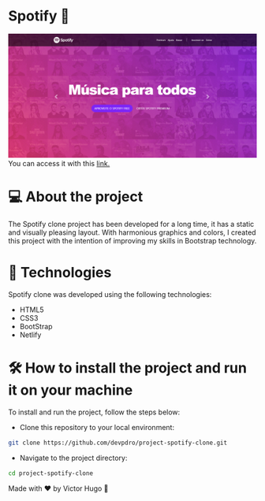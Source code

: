 # Spotify 🎵
![Alt text](imagens/readme/post3.png)
You can access it with this [link.](https://spiffy-daffodil-c94357.netlify.app/)
# 💻 About the project 
The Spotify clone project has been developed for a long time, it has a static and visually pleasing layout. With harmonious graphics and colors, I created this project with the intention of improving my skills in Bootstrap technology.
# 🚀 Technologies 
Spotify clone was developed using the following technologies:

- HTML5
- CSS3
- BootStrap
- Netlify
# 🛠️ How to install the project and run it on your machine
To install and run the project, follow the steps below:

- Clone this repository to your local environment:
```bash
git clone https://github.com/devpdro/project-spotify-clone.git
```
- Navigate to the project directory:
```bash
cd project-spotify-clone
```

Made with ❤️ by Victor Hugo 👋
